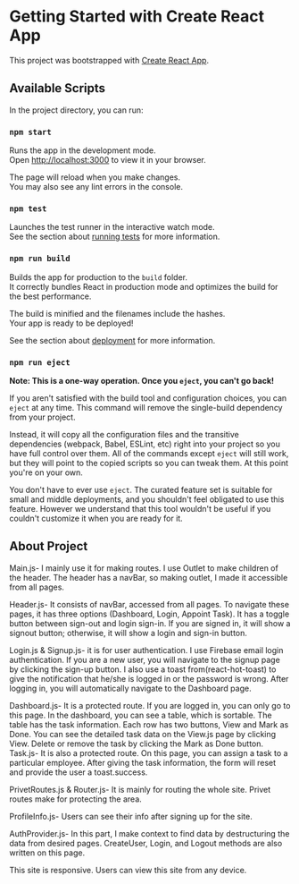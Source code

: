 # Getting Started with Create React App

This project was bootstrapped with [Create React App](https://github.com/facebook/create-react-app).

## Available Scripts

In the project directory, you can run:

### `npm start`

Runs the app in the development mode.\
Open [http://localhost:3000](http://localhost:3000) to view it in your browser.

The page will reload when you make changes.\
You may also see any lint errors in the console.

### `npm test`

Launches the test runner in the interactive watch mode.\
See the section about [running tests](https://facebook.github.io/create-react-app/docs/running-tests) for more information.

### `npm run build`

Builds the app for production to the `build` folder.\
It correctly bundles React in production mode and optimizes the build for the best performance.

The build is minified and the filenames include the hashes.\
Your app is ready to be deployed!

See the section about [deployment](https://facebook.github.io/create-react-app/docs/deployment) for more information.

### `npm run eject`

**Note: This is a one-way operation. Once you `eject`, you can't go back!**

If you aren't satisfied with the build tool and configuration choices, you can `eject` at any time. This command will remove the single-build dependency from your project.

Instead, it will copy all the configuration files and the transitive dependencies (webpack, Babel, ESLint, etc) right into your project so you have full control over them. All of the commands except `eject` will still work, but they will point to the copied scripts so you can tweak them. At this point you're on your own.

You don't have to ever use `eject`. The curated feature set is suitable for small and middle deployments, and you shouldn't feel obligated to use this feature. However we understand that this tool wouldn't be useful if you couldn't customize it when you are ready for it.

## About Project


Main.js- I mainly use it for making routes. I use Outlet to make children of the header. The header has a navBar, so making outlet, I made it accessible from all pages.

Header.js- It consists of navBar, accessed from all pages. To navigate these pages, it has three options (Dashboard, Login, Appoint Task). It has a toggle button between sign-out and login sign-in. If you are signed in, it will show a signout button; otherwise, it will show a login and sign-in button.

Login.js & Signup.js- it is for user authentication. I use Firebase email login authentication. If you are a new user, you will navigate to the signup page by clicking the sign-up button. I also use a toast from(react-hot-toast) to give the notification that he/she is logged in or the password is wrong. After logging in, you will automatically navigate to the Dashboard page.

Dashboard.js- It is a protected route. If you are logged in, you can only go to this page. In the dashboard, you can see a table, which is sortable. The table has the task information. Each row has two buttons, View and Mark as Done. You can see the detailed task data on the View.js page by clicking View. Delete or remove the task by clicking the Mark as Done button.
Task.js- It is also a protected route. On this page, you can assign a task to a particular employee. After giving the task information, the form will reset and provide the user a toast.success.

PrivetRoutes.js & Router.js- It is mainly for routing the whole site. Privet routes make for protecting the area.

ProfileInfo.js- Users can see their info after signing up for the site.

AuthProvider.js- In this part, I make context to find data by destructuring the data from desired pages. CreateUser, Login, and Logout methods are also written on this page.

This site is responsive. Users can view this site from any device.
